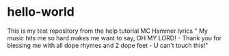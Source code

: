 # hello-world
This is my test repository from the help tutorial
MC Hammer lyrics " My music hits me so hard makes 
me want to say, OH MY LORD! - Thank you for blessing
me with all dope rhymes and 2 dope feet - U can't 
touch this!"
